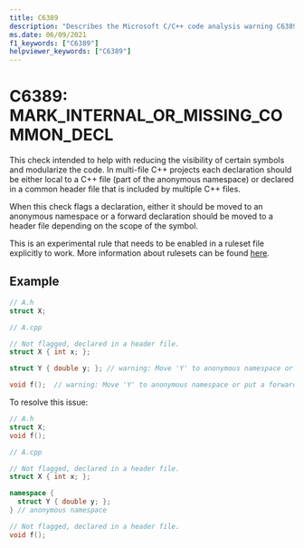 ```yaml
---
title: C6389
description: "Describes the Microsoft C/C++ code analysis warning C6389, its causes, and how to address it."
ms.date: 06/09/2021
f1_keywords: ["C6389"]
helpviewer_keywords: ["C6389"]
---
```


# C6389: MARK_INTERNAL_OR_MISSING_COMMON_DECL

This check intended to help with reducing the visibility of certain symbols and modularize the code. In multi-file C++ projects each declaration should be either local to a C++ file (part of the anonymous namespace) or declared in a common header file that is included by multiple C++ files.

When this check flags a declaration, either it should be moved to an anonymous namespace or a forward declaration should be moved to a header file depending on the scope of the symbol.

This is an experimental rule that needs to be enabled in a ruleset file explicitly to work. More information about rulesets can be found [here](https://docs.microsoft.com/en-us/visualstudio/code-quality/using-rule-sets-to-group-code-analysis-rules).

## Example
```cpp
// A.h
struct X;

// A.cpp

// Not flagged, declared in a header file.
struct X { int x; };

struct Y { double y; }; // warning: Move 'Y' to anonymous namespace or put a forward declaration in a common header included in this file.

void f();  // warning: Move 'Y' to anonymous namespace or put a forward declaration in a common header included in this file.
```
To resolve this issue:
```cpp
// A.h
struct X;
void f();

// A.cpp

// Not flagged, declared in a header file.
struct X { int x; };

namespace {
  struct Y { double y; };
} // anonymous namespace

// Not flagged, declared in a header file.
void f(); 

```

